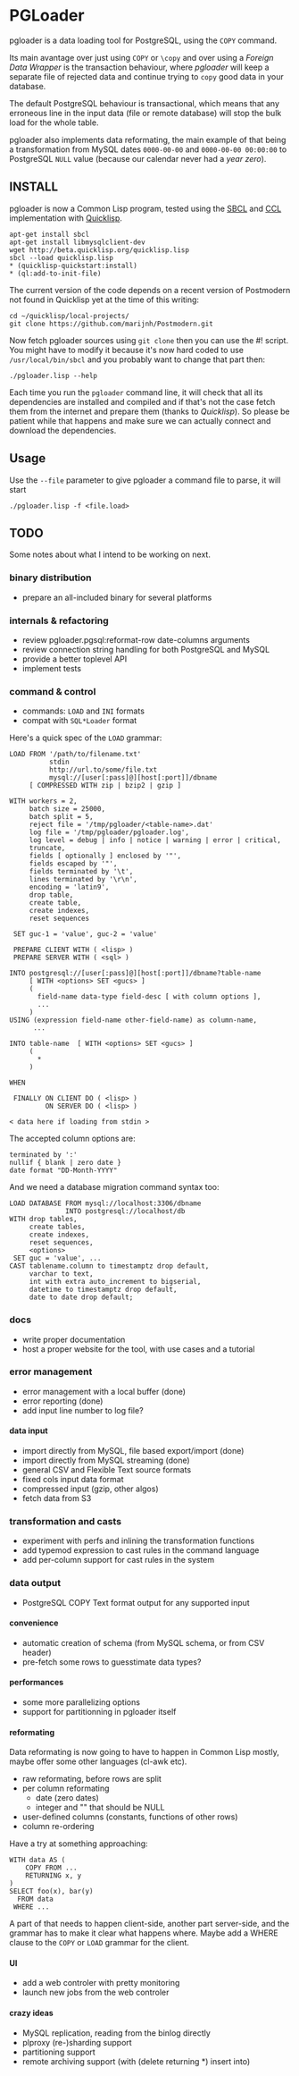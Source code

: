 # PGLoader

pgloader is a data loading tool for PostgreSQL, using the `COPY` command.

Its main avantage over just using `COPY` or `\copy` and over using a
*Foreign Data Wrapper* is the transaction behaviour, where *pgloader* will
keep a separate file of rejected data and continue trying to `copy` good
data in your database.

The default PostgreSQL behaviour is transactional, which means that any
erroneous line in the input data (file or remote database) will stop the
bulk load for the whole table.

pgloader also implements data reformating, the main example of that being a
transformation from MySQL dates `0000-00-00` and `0000-00-00 00:00:00` to
PostgreSQL `NULL` value (because our calendar never had a *year zero*).

## INSTALL

pgloader is now a Common Lisp program, tested using the
[SBCL](http://sbcl.org/) and [CCL](http://ccl.clozure.com/) implementation
with [Quicklisp](http://www.quicklisp.org/beta/).

    apt-get install sbcl
    apt-get install libmysqlclient-dev
	wget http://beta.quicklisp.org/quicklisp.lisp
	sbcl --load quicklisp.lisp
	* (quicklisp-quickstart:install)
	* (ql:add-to-init-file)

The current version of the code depends on a recent version of Postmodern
not found in Quicklisp yet at the time of this writing:

    cd ~/quicklisp/local-projects/
	git clone https://github.com/marijnh/Postmodern.git

Now fetch pgloader sources using `git clone` then you can use the #! script.
You might have to modify it because it's now hard coded to use
`/usr/local/bin/sbcl` and you probably want to change that part then:

    ./pgloader.lisp --help

Each time you run the `pgloader` command line, it will check that all its
dependencies are installed and compiled and if that's not the case fetch
them from the internet and prepare them (thanks to *Quicklisp*). So please
be patient while that happens and make sure we can actually connect and
download the dependencies.

## Usage

Use the `--file` parameter to give pgloader a command file to parse, it will start 

    ./pgloader.lisp -f <file.load>

## TODO

Some notes about what I intend to be working on next.

### binary distribution

  - prepare an all-included binary for several platforms
  
### internals & refactoring

  - review pgloader.pgsql:reformat-row date-columns arguments
  - review connection string handling for both PostgreSQL and MySQL
  - provide a better toplevel API
  - implement tests

### command & control

  - commands: `LOAD` and `INI` formats
  - compat with `SQL*Loader` format

Here's a quick spec of the `LOAD` grammar:

    LOAD FROM '/path/to/filename.txt'
	          stdin
			  http://url.to/some/file.txt
			  mysql://[user[:pass]@][host[:port]]/dbname
		 [ COMPRESSED WITH zip | bzip2 | gzip ]
	
	WITH workers = 2,
		 batch size = 25000,
		 batch split = 5,
         reject file = '/tmp/pgloader/<table-name>.dat'
		 log file = '/tmp/pgloader/pgloader.log',
		 log level = debug | info | notice | warning | error | critical,
		 truncate,
         fields [ optionally ] enclosed by '"',
         fields escaped by '"',
         fields terminated by '\t',
         lines terminated by '\r\n',
		 encoding = 'latin9',
		 drop table,
		 create table,
		 create indexes,
		 reset sequences
		 
	 SET guc-1 = 'value', guc-2 = 'value'
	 
	 PREPARE CLIENT WITH ( <lisp> )
	 PREPARE SERVER WITH ( <sql> )
	 
	INTO postgresql://[user[:pass]@][host[:port]]/dbname?table-name
	     [ WITH <options> SET <gucs> ]
         (
		   field-name data-type field-desc [ with column options ],
		   ...
		 )
    USING (expression field-name other-field-name) as column-name,
	      ...
    
    INTO table-name  [ WITH <options> SET <gucs> ]
		 (
		   *
		 )

    WHEN 

	 FINALLY ON CLIENT DO ( <lisp> )
	         ON SERVER DO ( <lisp> )
    
    < data here if loading from stdin >
			 
The accepted column options are:

	terminated by ':'
    nullif { blank | zero date }
	date format "DD-Month-YYYY"
	
And we need a database migration command syntax too:
	
    LOAD DATABASE FROM mysql://localhost:3306/dbname
                  INTO postgresql://localhost/db
	WITH drop tables,
		 create tables,
		 create indexes,
		 reset sequences,
         <options>
	 SET guc = 'value', ...
	CAST tablename.column to timestamptz drop default,
		 varchar to text,
		 int with extra auto_increment to bigserial,
		 datetime to timestamptz drop default,
		 date to date drop default;

### docs

  - write proper documentation
  - host a proper website for the tool, with use cases and a tutorial

### error management

  - error management with a local buffer (done)
  - error reporting (done)
  - add input line number to log file?

#### data input

  - import directly from MySQL, file based export/import (done)
  - import directly from MySQL streaming (done)
  - general CSV and Flexible Text source formats
  - fixed cols input data format
  - compressed input (gzip, other algos)
  - fetch data from S3

### transformation and casts

  - experiment with perfs and inlining the transformation functions
  - add typemod expression to cast rules in the command language
  - add per-column support for cast rules in the system

### data output

  - PostgreSQL COPY Text format output for any supported input

#### convenience

  - automatic creation of schema (from MySQL schema, or from CSV header)
  - pre-fetch some rows to guesstimate data types?

#### performances

  - some more parallelizing options
  - support for partitionning in pgloader itself

#### reformating

Data reformating is now going to have to happen in Common Lisp mostly, maybe
offer some other languages (cl-awk etc).

  - raw reformating, before rows are split
  - per column reformating
     - date (zero dates)
	 - integer and "" that should be NULL
  - user-defined columns (constants, functions of other rows)
  - column re-ordering

Have a try at something approaching:

    WITH data AS (
		COPY FROM ...
		RETURNING x, y
	)
	SELECT foo(x), bar(y)
	  FROM data
	 WHERE ...

A part of that needs to happen client-side, another part server-side, and
the grammar has to make it clear what happens where. Maybe add a WHERE
clause to the `COPY` or `LOAD` grammar for the client.

#### UI

  - add a web controler with pretty monitoring
  - launch new jobs from the web controler

#### crazy ideas

  - MySQL replication, reading from the binlog directly
  - plproxy (re-)sharding support
  - partitioning support
  - remote archiving support (with (delete returning *) insert into)
  
